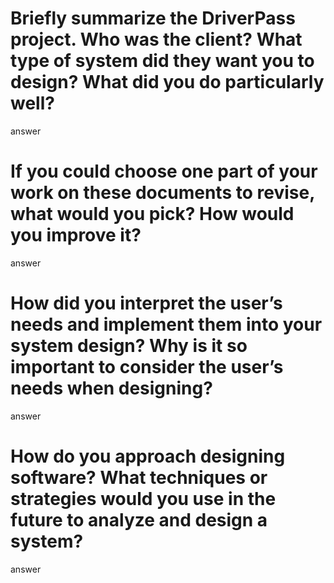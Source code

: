 # Briefly summarize the DriverPass project. Who was the client? What type of system did they want you to design? What did you do particularly well?
answer

# If you could choose one part of your work on these documents to revise, what would you pick? How would you improve it?
answer

# How did you interpret the user’s needs and implement them into your system design? Why is it so important to consider the user’s needs when designing?
answer

# How do you approach designing software? What techniques or strategies would you use in the future to analyze and design a system?
answer
